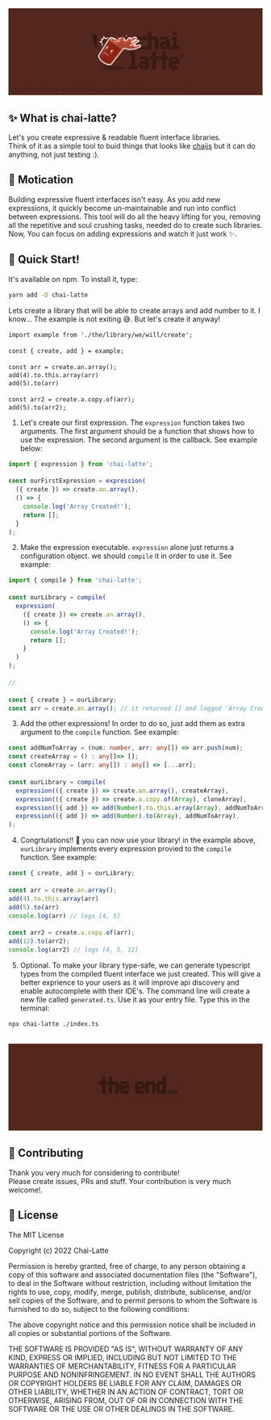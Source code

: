 <img src="./public/repo_hero.png" />

## ✨ What is chai-latte?

Let's you create expressive & readable fluent interface libraries. <br/>
Think of it as a simple tool to buid things that looks like [chaijs](https://www.chaijs.com/) but it can do anything, not just testing :).

## 🤔 Motication

Building expressive fluent interfaces isn't easy. As you add new expressions, it quickly become un-maintainable and run into conflict between expressions. This tool will do all the heavy lifting for you, removing all the repetitive and soul crushing tasks, needed do to create such libraries. Now, You can focus on adding expressions and watch it just work ✨.

## :rocket: Quick Start!

It's available on npm. To install it, type:

```sh
yarn add -D chai-latte
```

Lets create a library that will be able to create arrays and add number to it.
I know... The example is not exiting 😅. But let's create it anyway!

```tsx
import example from './the/library/we/will/create';

const { create, add } = example;

const arr = create.an.array();
add(4).to.this.array(arr)
add(5).to(arr)

const arr2 = create.a.copy.of(arr);
add(5).to(arr2);
```

1. Let's create our first expression. The `expression` function takes two arguments. The first argument should be a function that shows how to use the expression. The second argument is the callback. See example below:

```ts
import { expression } from 'chai-latte';

const ourFirstExpression = expression(
  ({ create }) => create.an.array(), 
  () => {
    console.log('Array Created!');
    return [];
  }
);
```

2. Make the expression executable. `expression` alone just returns a configuration object. we should `compile` it in order to use it. See example:

```ts
import { compile } from 'chai-latte';

const ourLibrary = compile(
  expression(
    ({ create }) => create.an.array(), 
    () => {
      console.log('Array Created!');
      return [];
    }
  )
);

// 

const { create } = ourLibrary;
const arr = create.an.array(); // it returned [] and logged 'Array Created!'.
```

3. Add the other expressions! In order to do so, just add them as extra argument to the `compile` function. See example:

```ts
const addNumToArray = (num: number, arr: any[]) => arr.push(num);
const createArray = () : any[]=> [];
const cloneArray = (arr: any[]) : any[] => [...arr];

const ourLibrary = compile(
  expression(({ create }) => create.an.array(), createArray),
  expression(({ create }) => create.a.copy.of(Array), cloneArray),
  expression(({ add }) => add(Number).to.this.array(Array), addNumToArray),
  expression(({ add }) => add(Number).to(Array), addNumToArray),
);
```
4. Congrtulations!! 🎉 you can now use your library! in the example above, `ourLibrary` implements every expression provied to the `compile` function. See example:

```ts
const { create, add } = ourLibrary;

const arr = create.an.array();
add(4).to.this.array(arr)
add(5).to(arr)
console.log(arr) // logs [4, 5]

const arr2 = create.a.copy.of(arr);
add(12).to(arr2);
console.log(arr2) // logs [4, 5, 12]
```

5. Optional. To make your library type-safe, we can generate typescript types from the compiled fluent interface we just created. This will give a better exprience to your users as it will improve api discovery and enable autocomplete with their IDE's. The command line will create a new file called `generated.ts`. Use it as your entry file. Type this in the terminal:

```sh
npx chai-latte ./index.ts
```

<br />
<img src="./public/repo_footer.png" />
<br />

## :handshake: Contributing

Thank you very much for considering to contribute! <br />
Please create issues, PRs and stuff. Your contribution is very much welcome!.

## :book: License

The MIT License

Copyright (c) 2022 Chai-Latte

Permission is hereby granted, free of charge, to any person obtaining a copy
of this software and associated documentation files (the "Software"), to deal
in the Software without restriction, including without limitation the rights
to use, copy, modify, merge, publish, distribute, sublicense, and/or sell
copies of the Software, and to permit persons to whom the Software is
furnished to do so, subject to the following conditions:

The above copyright notice and this permission notice shall be included in all
copies or substantial portions of the Software.

THE SOFTWARE IS PROVIDED "AS IS", WITHOUT WARRANTY OF ANY KIND, EXPRESS OR
IMPLIED, INCLUDING BUT NOT LIMITED TO THE WARRANTIES OF MERCHANTABILITY,
FITNESS FOR A PARTICULAR PURPOSE AND NONINFRINGEMENT. IN NO EVENT SHALL THE
AUTHORS OR COPYRIGHT HOLDERS BE LIABLE FOR ANY CLAIM, DAMAGES OR OTHER
LIABILITY, WHETHER IN AN ACTION OF CONTRACT, TORT OR OTHERWISE, ARISING FROM,
OUT OF OR IN CONNECTION WITH THE SOFTWARE OR THE USE OR OTHER DEALINGS IN THE
SOFTWARE.
